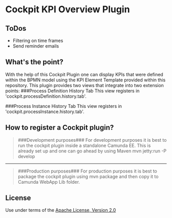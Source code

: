 # Cockpit KPI Overview Plugin

## ToDos

- Filtering on time frames
- Send reminder emails

## What's the point?
With the help of this Cockpit Plugin one can display KPIs that were defined within the BPMN model using the KPI Element Template provided within this repository. 
This plugin provides two views that integrate into two extension points:
###Process Definition History Tab
This view registers in 'cockpit.processDefinition.history.tab'.

###Process Instance History Tab
This view registers in 'cockpit.processInstance.history.tab'.

## How to register a Cockpit plugin?

> ###Development purposes###
For development purposes it is best to run the cockpit plugin inside a standalone Camunda EE.
This is already set up and one can go ahead by using Maven  mvn jetty:run -P develop

----------

> ###Production purposes###
For production purposes it is best to package the cockpit plugin using mvn package and then copy it to Camunda WebApp Lib folder.

## License

Use under terms of the [Apache License, Version 2.0](http://www.apache.org/licenses/LICENSE-2.0)
